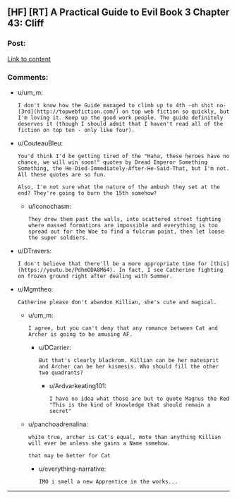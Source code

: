 ## [HF] [RT] A Practical Guide to Evil Book 3 Chapter 43: Cliff

### Post:

[Link to content](https://practicalguidetoevil.wordpress.com/2017/11/13/chapter-43-cliff/)

### Comments:

- u/um_m:
  ```
  I don't know how the Guide managed to climb up to 4th -oh shit no- [3rd](http://topwebfiction.com/) on top web fiction so quickly, but I'm loving it. Keep up the good work people. The guide definitely deserves it (though I should admit that I haven't read all of the fiction on top ten - only like four).
  ```

- u/CouteauBleu:
  ```
  You'd think I'd be getting tired of the "Haha, these heroes have no chance, we will win soon!" quotes by Dread Emperor Something Something, the He-Died-Immediately-After-He-Said-That, but I'm not. All these quotes are so fun.

  Also, I'm not sure what the nature of the ambush they set at the end? They're going to burn the 15th somehow?
  ```

  - u/Iconochasm:
    ```
    They drew them past the walls, into scattered street fighting where massed formations are impossible and everything is too spread out for the Woe to find a fulcrum point, then let loose the super soldiers.
    ```

- u/DTravers:
  ```
  I don't believe that there'll be a more appropriate time for [this](https://youtu.be/PdhmODA8M64). In fact, I see Catherine fighting on frozen ground right after dealing with Summer.
  ```

- u/Mgmtheo:
  ```
  Catherine please don't abandon Killian, she's cute and magical.
  ```

  - u/um_m:
    ```
    I agree, but you can't deny that any romance between Cat and Archer is going to be amusing AF.
    ```

    - u/DCarrier:
      ```
      But that's clearly blackrom. Killian can be her matesprit and Archer can be her kismesis. Who should fill the other two quadrants?
      ```

      - u/Ardvarkeating101:
        ```
        I have no idea what those are but to quote Magnus the Red "This is the kind of knowledge that should remain a secret"
        ```

  - u/panchoadrenalina:
    ```
    white true, archer is Cat's equal, mote than anything Killian will ever be unless she gains a Name somehow. 

    that may be better for Cat
    ```

    - u/everything-narrative:
      ```
      IMO i smell a new Apprentice in the works...
      ```

---

